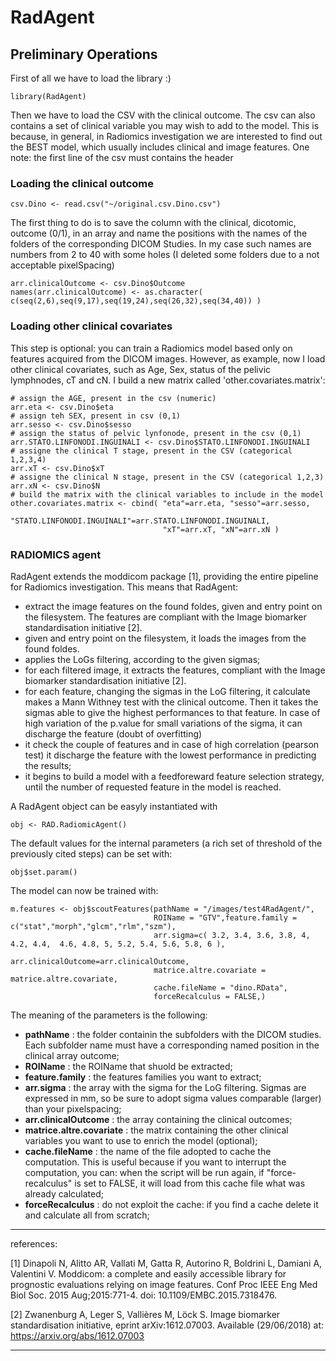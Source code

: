 # RadAgent

## Preliminary Operations
First of all we have to load the library :)

```
library(RadAgent)
```

Then we have to load the CSV with the clinical outcome. The csv can also contains a set of clinical variable you may wish to add to the model. This is because, in general, in Radiomics investigation we are interested to find out the BEST model, which usually includes clinical and image features.
One note: the first line of the csv must contains the header

### Loading the clinical outcome
```
csv.Dino <- read.csv("~/original.csv.Dino.csv")
```
The first thing to do is to save the column with the clinical, dicotomic, outcome  (0/1), in an array and name the positions with the names of the folders of the corresponding DICOM Studies. In my case such names are numbers from 2 to 40 with some holes (I deleted some folders due to a not acceptable pixelSpacing)

```
arr.clinicalOutcome <- csv.Dino$Outcome
names(arr.clinicalOutcome) <- as.character( c(seq(2,6),seq(9,17),seq(19,24),seq(26,32),seq(34,40)) )
```

### Loading other clinical covariates
This step is optional: you can train a Radiomics model based only on features acquired from the DICOM images.
However, as example, now I load other clinical covariates, such as Age, Sex, status of the pelivic lymphnodes, cT and cN. I build a new matrix called 'other.covariates.matrix':

```
# assign the AGE, present in the csv (numeric)
arr.eta <- csv.Dino$eta
# assign teh SEX, present in csv (0,1)
arr.sesso <- csv.Dino$sesso
# assign the status of pelvic lynfonode, present in the csv (0,1)
arr.STATO.LINFONODI.INGUINALI <- csv.Dino$STATO.LINFONODI.INGUINALI
# assigne the clinical T stage, present in the CSV (categorical 1,2,3,4)
arr.xT <- csv.Dino$xT
# assigne the clinical N stage, present in the CSV (categorical 1,2,3)
arr.xN <- csv.Dino$N
# build the matrix with the clinical variables to include in the model
other.covariates.matrix <- cbind( "eta"=arr.eta, "sesso"=arr.sesso, 
                                  "STATO.LINFONODI.INGUINALI"=arr.STATO.LINFONODI.INGUINALI, 
                                  "xT"=arr.xT, "xN"=arr.xN )                                 
```

### RADIOMICS agent
RadAgent extends the moddicom package [1], providing the entire pipeline for Radiomics investigation. This means that RadAgent:
* extract the image features on the found foldes, given and entry point on the filesystem. The features are compliant with the Image biomarker standardisation initiative [2].
* given and entry point on the filesystem, it loads the images from the found foldes. 
* applies the LoGs filtering, according to the given sigmas;
* for each filtered image, it extracts the features, compliant with the Image biomarker standardisation initiative [2].
* for each feature, changing the sigmas in the LoG filtering, it calculate makes a Mann Withney test with the clinical outcome. Then it takes the sigmas able to give the highest performances to that feature. In case of high variation of the p.value for small variations of the sigma, it can discharge the feature (doubt of overfitting)
* it check the couple of features and in case of high correlation (pearson test) it discharge the feature with the lowest performance in predicting the results;
* it begins to build a model with a feedforeward feature selection strategy, until the number of requested feature in the model is reached.

A RadAgent object can be easyly instantiated with

```
obj <- RAD.RadiomicAgent()
```

The default values for the internal parameters (a rich set of threshold of the previously cited steps) can be set with:

```
obj$set.param()
```

The model can now be trained with:

```
m.features <- obj$scoutFeatures(pathName = "/images/test4RadAgent/",
                                ROIName = "GTV",feature.family = c("stat","morph","glcm","rlm","szm"),
                                arr.sigma=c( 3.2, 3.4, 3.6, 3.8, 4, 4.2, 4.4,  4.6, 4.8, 5, 5.2, 5.4, 5.6, 5.8, 6 ),
                                arr.clinicalOutcome=arr.clinicalOutcome, 
                                matrice.altre.covariate = matrice.altre.covariate,
                                cache.fileName = "dino.RData",
                                forceRecalculus = FALSE,)
```

The meaning of the parameters is the following:

* __pathName__ : the folder containin the subfolders with the DICOM studies. Each subfolder name must have a corresponding named position in the clinical array outcome;
* __ROIName__ : the ROIName that shuold be extracted;
* __feature.family__ : the features families you want to extract;
* __arr.sigma__ : the array with the sigma for the LoG filtering. Sigmas are expressed in mm, so be sure to adopt sigma values comparable (larger) than your pixelspacing;
* __arr.clinicalOutcome__ : the array containing the clinical outcomes;
* __matrice.altre.covariate__ : the matrix containing the other clinical variables you want to use to enrich the model (optional);
* __cache.fileName__ : the name of the file adopted to cache the computation. This is useful because if you want to interrupt the computation, you can: when the script will be run again, if "force-recalculus" is set to FALSE, it will load from this cache file what was already calculated;
* __forceRecalculus__ : do not exploit the cache: if you find a cache delete it and calculate all from scratch;




---
references:

[1] Dinapoli N, Alitto AR, Vallati M, Gatta R, Autorino R, Boldrini L, Damiani A, Valentini V. Moddicom: a complete and easily accessible library for prognostic evaluations relying on image features. Conf Proc IEEE Eng Med Biol Soc. 2015 Aug;2015:771-4. doi: 10.1109/EMBC.2015.7318476.

[2] Zwanenburg A, Leger S, Vallières M, Löck S. Image biomarker standardisation initiative, eprint arXiv:1612.07003. Available (29/06/2018) at: https://arxiv.org/abs/1612.07003 


---





